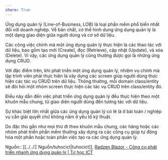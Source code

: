 ```yaml
---
share: True
---
```

Ứng dụng quản lý (Line-of-Business, LOB) là loại phần mềm phổ biến nhất đối với doanh nghiệp. Về bản chất, có thể hình dung ứng dụng quản lý là một dạng giao diện giữa người dùng và cơ sở dữ liệu.

Các công việc chính mà một ứng dụng quản lý thực hiện là các thao tác với dữ liệu, bao gồm tạo mới (Create), đọc (Retrieve), cập nhật (Update), và xóa (Delete). Vì vậy, các ứng dụng quản lý cũng thường được gọi là những ứng dụng CRUD.

Với đặc điểm trên, khi phát triển một ứng dụng quản lý, nhiệm vụ chính mà lập trình viên phải thực hiện là xây dựng các screen giúp người dùng thực hiện các tác vụ CRUD trên dữ liệu. Thông thường, mỗi domain class/entity sẽ đòi hỏi một nhóm screen thực hiện các tác vụ CRUD trên class/entity đó.

Điều này dẫn đến việc phát triển ứng dụng quản lý đều thực hiện theo một khuôn mẫu chung, từ giao diện người dùng đến tương tác với dữ liệu.

Sự khác biệt lớn nhất giữa các ứng dụng quản lý có lẽ là ở bài toán / nghiệp vụ cần giải quyết chứ không nằm ở yếu tố kỹ thuật.

Do đặc thù gần như mọi thứ đi theo khuôn mẫu chung, các hãng hoặc các nhóm phát triển phần mềm thường xây dựng ra các công cụ giúp tự động hóa một phần hoặc toàn phần việc tạo ra các ứng dụng quản lý.

Nguồn:: [[../../Ξ Nguồn/tuhocict|tuhocict]], [Radzen Blazor - Công cụ phát triển nhanh ứng dụng quản lý | Tự học ICT](https://tuhocict.com/radzen-blazor-cong-cu-phat-trien-nhanh-ung-dung-quan-ly/)